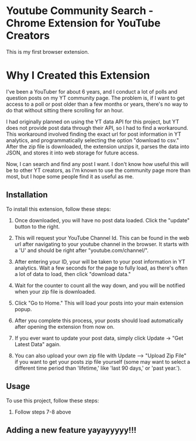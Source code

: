 # Youtube Community Search - Chrome Extension for YouTube Creators

This is my first browser extension. 

# Why I Created this Extension

I've been a YouTuber for about 6 years, and I conduct a lot of polls and question posts on my YT community page. The problem is, if I want to get access to a poll or post older than a few months or years, there's no way to do that without sitting there scrolling for an hour.

I had originally planned on using the YT data API for this project, but YT does not provide post data through their API, so I had to find a workaround. This workaround involved finding the exact url for post information in YT analytics, and programmatically selecting the option "download to csv." After the zip file is downloaded, the extension unzips it, parses the data into JSON, and stores it into web storage for future access.

Now, I can search and find any post I want. I don't know how useful this will be to other YT creators, as I'm known to use the community page more than most, but I hope some people find it as useful as me.

## Installation

To install this extension, follow these steps:

1. Once downloaded, you will have no post data loaded. Click the "update" button to the right.

2. This will request your YouTube Channel Id. This can be found in the web url after navigating to your youtube channel in the browser. It starts with a 'U' and should be right after "youtube.com/channel/".

3. After entering your ID, your will be taken to your post information in YT analytics. Wait a few seconds for the page to fully load, as there's often a lot of data to load, then click "download data."

4. Wait for the counter to count all the way down, and you will be notified when your zip file is downloaded.

5. Click "Go to Home." This will load your posts into your main extension popup.

6. After you complete this process, your posts should load automatically after opening the extension from now on.

7. If you ever want to update your post data, simply click Update -> "Get Latest Data" again. 

8. You can also upload your own zip file with Update --> "Upload Zip File" if you want to get your posts zip file yourself (some may want to select a different time period than 'lifetime,' like 'last 90 days,' or 'past year.').

## Usage

To use this project, follow these steps:

1. Follow steps 7-8 above

## Adding a new feature yayayyyyy!!!

